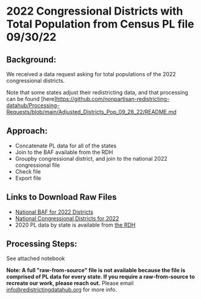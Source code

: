 # 2022 Congressional Districts with Total Population from Census PL file 09/30/22

## Background:
We received a data request asking for total populations of the 2022 congressional districts.

Note that some states adjust their redistricting data, and that processing can be found [here]<https://github.com/nonpartisan-redistricting-datahub/Processing-Requests/blob/main/Adjusted_Districts_Pop_09_28_22/README.md>

## Approach:

- Concatenate PL data for all of the states
- Join to the BAF available from the RDH
- Groupby congressional district, and join to the national 2022 congressional file
- Check file
- Export file

## Links to Download Raw Files 
- [National BAF for 2022 Districts](https://redistrictingdatahub.org/dataset/national-block-assignment-file-for-2022-state-legislative-and-congressional-districts/)
- [National Congressional Districts for 2022](https://redistrictingdatahub.org/dataset/national-congressional-districts-for-2022/)
- 2020 PL data by state is available from [the RDH](https://redistrictingdatahub.org/data/download-data/)

## Processing Steps:
See attached notebook

**Note: A full "raw-from-source" file is not available because the file is comprised of PL data for every state. If you require a raw-from-source to recreate our work, please reach out.** Please email info@redistrictingdatahub.org for more info.
